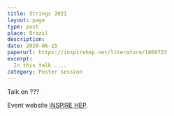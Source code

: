 ```yaml
---
title: Strings 2021
layout: page
type: post
place: Brazil
description: 
date: 2020-06-15
paperurl: https://inspirehep.net/literature/1869723
excerpt:
  In this talk ....
category: Poster session
---
```



Talk on ???

Event website [iNSPIRE HEP](https://inspirehep.net/authors/1635387?ui-citation-summary=true).
